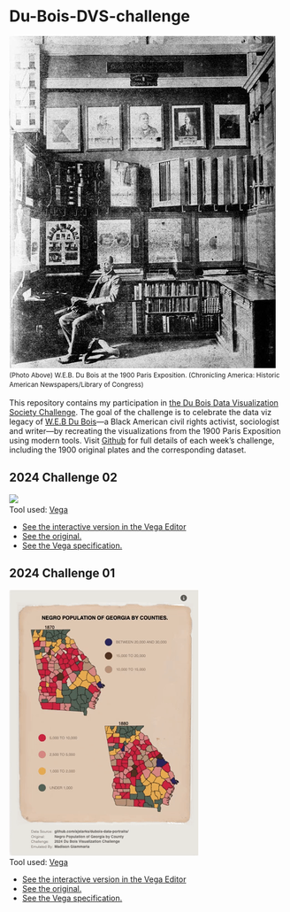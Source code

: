 # Du-Bois-DVS-challenge
![](_artifacts/gallery.jpg)<br>
<small>(Photo Above) W.E.B. Du Bois at the 1900 Paris Exposition. (Chronicling America: Historic American Newspapers/Library of Congress)</small>
<br>
<br>
This repository contains my participation in [the Du Bois Data Visualization Society Challenge](https://www.datavisualizationsociety.org/news/2024/2/2/advance-your-data-viz-skills-with-the-weekly-2024-du-bois-visualization-challenge). The goal of the challenge is to celebrate the data viz legacy of [W.E.B Du Bois](https://en.wikipedia.org/wiki/W._E._B._Du_Bois)—a Black American civil rights activist, sociologist and writer—by recreating the visualizations from the 1900 Paris Exposition using modern tools. 
Visit [Github](https://github.com/ajstarks/dubois-data-portraits/blob/master/challenge/2024/README.md) for full details of each week’s challenge, including the 1900 original plates and the corresponding dataset.

## 2024 Challenge 02
![](2024/challenge-02/_artifacts/screen-recording.gif)<br>
Tool used: [Vega](https://vega.github.io/vega/docs/)

- [See the interactive version in the Vega Editor](https://vega.github.io/editor/#/gist/d29a1f44deaae65dc42cf4ff1d2e8589/spec.json/view)
- [See the original.](2024/challenge-02/_artifacts/original-plate-12.jpg)
- [See the Vega specification.](2024/challenge-01/visual.vg.json)

## 2024 Challenge 01
![](2024/challenge-01/_artifacts/screen-recording.gif)<br>
Tool used: [Vega](https://vega.github.io/vega/docs/)

- [See the interactive version in the Vega Editor](https://vega.github.io/editor/#/gist/b0155f3b8ed0f4d21a502bc19e424d67/spec.json/view)
- [See the original.](2024/challenge-01/_artifacts/original-plate-06.jpg)
- [See the Vega specification.](2024/challenge-01/visual.vg.json)
